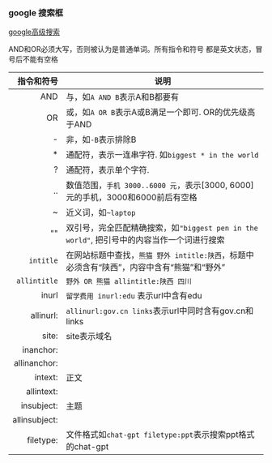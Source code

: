 
### google 搜索框

[google高级搜索](https://www.google.com/advanced_search)

AND和OR必须大写，否则被认为是普通单词。所有指令和符号 都是英文状态，冒号后不能有空格

指令和符号 | 说明 
----------:|------
 AND | 与，如`A AND B`表示A和B都要有
  OR | 或，如`A OR B`表示A或B满足一个即可. OR的优先级高于AND
  \- | 非，如`-B`表示排除B
  \* | 通配符，表示一连串字符. 如`biggest * in the world`
  \? | 通配符，表示单个字符. 
  .. | 数值范围，`手机 3000..6000 元`，表示[3000, 6000]元的手机，3000和6000前后有空格
  \~ | 近义词，如`~laptop`
  "" | 双引号，完全匹配精确搜索，如`"biggest pen in the world"`, 把引号中的内容当作一个词进行搜索
      `intitle` | 在网站标题中查找，`熊猫 野外 intitle:陕西`，标题中必须含有“陕西”，内容中含有“熊猫”和“野外”
   `allintitle` | `野外 OR 熊猫 allintitle:陕西 四川`
        inurl   | `留学费用 inurl:edu` 表示url中含有edu 
     allinurl\: | `allinurl:gov.cn links`表示url中同时含有gov.cn和links
         site\: | site表示域名
     inanchor\: | 
  allinanchor\: |
       intext\: | 正文
    allintext\: |
    insubject\: | 主题
 allinsubject\: |
     filetype\: | 文件格式如`chat-gpt filetype:ppt`表示搜索ppt格式的chat-gpt
